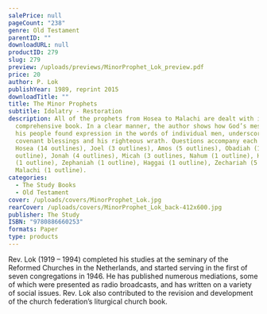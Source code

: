 ```yaml
---
salePrice: null
pageCount: "238"
genre: Old Testament
parentID: ""
downloadURL: null
productID: 279
slug: 279
preview: /uploads/previews/MinorProphet_Lok_preview.pdf
price: 20
author: P. Lok
publishYear: 1989, reprint 2015
downloadTitle: ""
title: The Minor Prophets
subtitle: Idolatry - Restoration
description: All of the prophets from Hosea to Malachi are dealt with in this
  comprehensive book. In a clear manner, the author shows how God’s message to
  his people found expression in the words of individual men, underscoring God’s
  covenant blessings and his righteous wrath. Questions accompany each outline.
  Hosea (14 outlines), Joel (3 outlines), Amos (5 outlines), Obadiah (1
  outline), Jonah (4 outlines), Micah (3 outlines, Nahum (1 outline), Habakkuk
  (1 outline), Zephaniah (1 outline), Haggai (1 outline), Zechariah (5 outline),
  Malachi (1 outline).
categories:
  - The Study Books
  - Old Testament
cover: /uploads/covers/MinorProphet_Lok.jpg
rearCover: /uploads/covers/MinorProphet_Lok_back-412x600.jpg
publisher: The Study
ISBN: "9780886660253"
formats: Paper
type: products
---
```

Rev. Lok (1919 – 1994) completed his studies at the seminary of the Reformed Churches in the Netherlands, and started serving in the first of seven congregations in 1946. He has published numerous mediations, some of which were presented as radio broadcasts, and has written on a variety of social issues. Rev. Lok also contributed to the revision and development of the church federation’s liturgical church book.